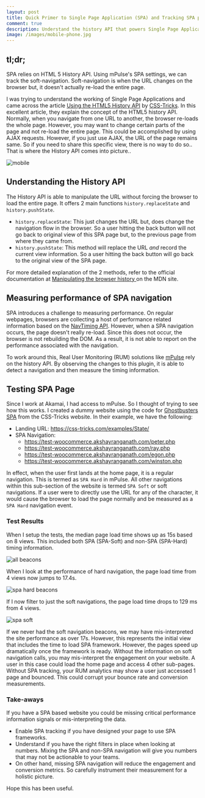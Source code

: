 ```yaml
---
layout: post
title: Quick Primer to Single Page Application (SPA) and Tracking SPA pages
comment: true
description: Understand the history API that powers Single Page Application (SPA) and learn how this is leveraged by real user monitoring solutions like mPulse for reporting performance of SPA pages .
image: /images/mobile-phone.jpg
---
```


## tl;dr;
SPA relies on HTML 5 History API. Using mPulse's SPA settings, we can track the soft-navigation. Soft-navigation is when the URL changes on the browser but, it doesn't actually re-load the entire page. 


I was trying to understand the working of Single Page Applications and came across the article [Using the HTML5 History API](https://css-tricks.com/using-the-html5-history-api/) by [CSS-Tricks](https://css-tricks.com/). In this excellent article, they explain the concept of the HTML5 history API. Normally, when you navigate from one URL to another, the browser re-loads the whole page. However, you may want to change certain parts of the page and not re-load the entire page. This could be accomplished by using AJAX requests. However, if you just use AJAX, the URL of the page remains same. So if you need to share this specific view, there is no way to do so.. That is where the History API comes into picture..

![mobile](https://res.cloudinary.com/akshayranganath-dflt/image/upload/blog/mobile.jpg)

## Understanding the History API

The History API is able to manipulate the URL without forcing the browser to load the entire page. It offers 2 main functions `history.replaceState` and `history.pushState`. 

* `history.replaceState`: This just changes the URL but, does change the navigation flow in the browser. So a user hitting the back button will not go back to original view of this SPA page but, to the previous page from where they came from.
* `history.pushState`: This method will replace the URL _and_ record the current view information. So a user hitting the back button will go back to the original view of the SPA page.

For more detailed explanation of the 2 methods, refer to the official documentation at [Manipulating the browser history
](https://developer.mozilla.org/en-US/docs/Web/API/History_API) on the MDN site.

## Measuring performance of SPA navigation

SPA introduces a challenge to measuring performance. On regular webpages, browsers are collecting a host of performance related information based on the [NavTiming API](https://developer.mozilla.org/en-US/docs/Web/API/Navigation_timing_API). However, when a SPA navigation occurs, the page doesn't really re-load. Since this does not occur, the browser is not rebuilding the DOM. As a result, it is not able to report on the performance associated with the navigation.

To work around this, Real User Monitoring (RUM) solutions like [mPulse](https://developer.akamai.com/akamai-mpulse) rely on the history API. By observing the changes to this plugin, it is able to detect a navigation and then measure the timing information.

## Testing SPA Page

Since I work at Akamai, I had access to mPulse. So I thought of trying to see how this works. I created a dummy website using the code for [Ghostbusters SPA](https://css-tricks.com/examples/State/) from the CSS-Tricks website. In their example, we have the following:

* Landing URL: https://css-tricks.com/examples/State/
* SPA Navigation: 
	* https://test-woocommerce.akshayranganath.com/peter.php
	* https://test-woocommerce.akshayranganath.com/ray.php
	* https://test-woocommerce.akshayranganath.com/egon.php
	* https://test-woocommerce.akshayranganath.com/winston.php

In effect, when the user first lands at the home page, it is a regular navigation. This is termed as `SPA Hard` in mPulse. All other navigations within this sub-section of the website is termed `SPA Soft` or soft navigations. If a user were to directly use the URL for any of the character, it would cause the browser to load the page normally and be measured as a `SPA Hard` navigation event.

### Test Results

When I setup the tests, the median page load time shows up as 15s based on 8 views. This included both SPA (SPA-Soft) and non-SPA (SPA-Hard) timing information.

![all beacons](https://res.cloudinary.com/akshayranganath-dflt/image/upload/blog/all%2520beacons.png)

When I look at the performance of hard navigation, the page load time from 4 views now jumps to 17.4s.

![spa hard beacons](https://res.cloudinary.com/akshayranganath-dflt/image/upload/blog/spa%2520hard%2520beacons.png)

If I now filter to just the soft navigations, the page load time drops to 129 ms from 4 views.

![spa soft](https://res.cloudinary.com/akshayranganath-dflt/image/upload/blog/spa%2520soft.png)

If we never had the soft navigation beacons, we may have mis-interpreted the site performance as over 17s. However, this represents the initial view that includes the time to load SPA framework. However, the pages speed up dramatically once the framework is ready. Without the information on soft navigation calls, you may mis-interpret the engagement on your website. A user in this case could load the home page and access 4 other sub-pages. Without SPA tracking, your RUM analytics may show a user just accessed 1 page and bounced. This could corrupt your bounce rate and conversion measurements.

### Take-aways

If you have a SPA based website you could be missing critical performance information signals or mis-interpreting the data.

* Enable SPA tracking if you have designed your page to use SPA frameworks.
* Understand if you have the right filters in place when looking at numbers. Mixing the SPA and non-SPA navigation will give you numbers that may not be actionable to your teams.
* On other hand, missing SPA navigation will reduce the engagement and conversion metrics. So carefully instrument their measurement for a holistic picture.

Hope this has been useful.
